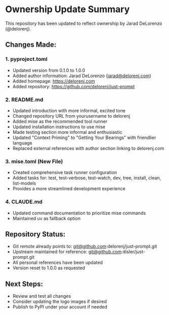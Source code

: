 # Ownership Update Summary

This repository has been updated to reflect ownership by Jarad DeLorenzo (@delorenj).

## Changes Made:

### 1. **pyproject.toml**
- Updated version from 0.1.0 to 1.0.0
- Added author information: Jarad DeLorenzo (jarad@delorenj.com)
- Added homepage: https://delorenj.com
- Added repository: https://github.com/delorenj/just-prompt

### 2. **README.md**
- Updated introduction with more informal, excited tone
- Changed repository URL from yourusername to delorenj
- Added mise as the recommended tool runner
- Updated installation instructions to use mise
- Made testing section more informal and enthusiastic
- Updated "Context Priming" to "Getting Your Bearings" with friendlier language
- Replaced external references with author section linking to delorenj.com

### 3. **mise.toml** (New File)
- Created comprehensive task runner configuration
- Added tasks for: test, test-verbose, test-watch, dev, tree, install, clean, list-models
- Provides a more streamlined development experience

### 4. **CLAUDE.md**
- Updated command documentation to prioritize mise commands
- Maintained uv as fallback option

## Repository Status:
- Git remote already points to: git@github.com:delorenj/just-prompt.git
- Upstream maintained for reference: git@github.com:disler/just-prompt.git
- All personal references have been updated
- Version reset to 1.0.0 as requested

## Next Steps:
- Review and test all changes
- Consider updating the logo images if desired
- Publish to PyPI under your account if needed
